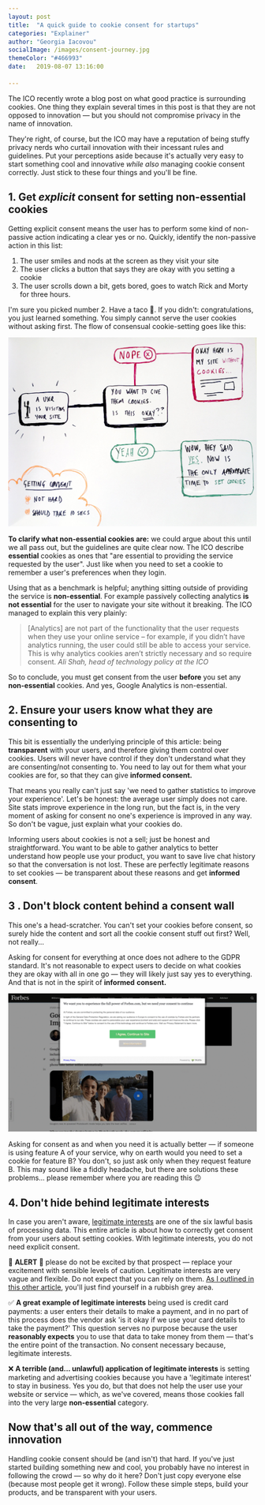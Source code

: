 ```yaml
---
layout: post
title:  "A quick guide to cookie consent for startups"
categories: "Explainer"
author: "Georgia Iacovou"
socialImage: /images/consent-journey.jpg
themeColor: "#466993"
date:   2019-08-07 13:16:00

---
```


The ICO recently wrote a blog post on what good practice is surrounding cookies. One thing they explain several times in this post is that they are not opposed to innovation — but you should not compromise privacy in the name of innovation. 

They're right, of course, but the ICO may have a reputation of being stuffy privacy nerds who curtail innovation with their incessant rules and guidelines. Put your perceptions aside because it's actually very easy to start something cool and innovative *while also* managing cookie consent correctly. Just stick to these four things and you'll be fine.

## 1. Get *explicit* consent for setting non-essential cookies

Getting explicit consent means the user has to perform some kind of non-passive action indicating a clear yes or no. Quickly, identify the non-passive action in this list:

1. The user smiles and nods at the screen as they visit your site
2. The user clicks a button that says they are okay with you setting a cookie
3. The user scrolls down a bit, gets bored, goes to watch Rick and Morty for three hours.

I'm sure you picked number 2. Have a taco 🌮. If you didn't: congratulations, you just learned something. You simply cannot serve the user cookies without asking first. The flow of consensual cookie-setting goes like this:

![](/images/consent-journey.jpg)

**To clarify what non-essential cookies are:** we could argue about this until we all pass out, but the guidelines are quite clear now. The ICO describe **essential** cookies as ones that "are essential to providing the service requested by the user". Just like when you need to set a cookie to remember a user's preferences when they login.

Using that as a benchmark is helpful; anything sitting outside of providing the service is **non-essential**. For example passively collecting analytics **is not essential** for the user to navigate your site without it breaking. The ICO managed to explain this very plainly:

> [Analytics] are not part of the functionality that the user requests when they use your online service – for example, if you didn’t have analytics running, the user could still be able to access your service. This is why analytics cookies aren’t strictly necessary and so require consent.
*Ali Shah, head of technology policy at the ICO*

So to conclude, you must get consent from the user **before** you set any **non-essential** cookies. And yes, Google Analytics is non-essential.

## 2. Ensure your users know what they are consenting to

This bit is essentially the underlying principle of this article: being **transparent** with your users, and therefore giving them control over cookies. Users will never have control if they don't understand what they are consenting/not consenting to. You need to lay out for them what your cookies are for, so that they can give **informed consent.**

That means you really can't just say 'we need to gather statistics to improve your experience'. Let's be honest: the average user simply does not care. Site stats improve experience in the long run, but the fact is, in the very moment of asking for consent no one's experience is improved in any way. So don't be vague, just explain what your cookies do.

Informing users about cookies is not a sell; just be honest and straightforward. You want to be able to gather analytics to better understand how people use your product, you want to save live chat history so that the conversation is not lost. These are perfectly legitimate reasons to set cookies — be transparent about these reasons and get **informed consent**.

## 3 . Don't block content behind a consent wall

This one's a head-scratcher. You can't set your cookies before consent, so surely hide the content and sort all the cookie consent stuff out first? Well, not really...

Asking for consent for everything at once does not adhere to the GDPR standard. It's not reasonable to expect users to decide on what cookies they are okay with all in one go — they will likely just say yes to everything. And that is not in the spirit of **informed** **consent.**

![](/images/banners.gif)

Asking for consent as and when you need it is actually better — if someone is using feature A  of your service, why on earth would you need to set a cookie for feature B? You don't, so just ask only when they request feature B. This may sound like a fiddly headache, but there are solutions these problems... please remember where you are reading this 😉

## 4. Don't hide behind legitimate interests

In case you aren't aware, [legitimate interests](https://ico.org.uk/for-organisations/guide-to-data-protection/guide-to-the-general-data-protection-regulation-gdpr/legitimate-interests/when-can-we-rely-on-legitimate-interests/) are one of the six lawful basis of processing data. This entire article is about how to correctly get consent from your users about setting cookies. With legitimate interests, you do not need explicit consent.

🚨 **ALERT** 🚨 please do not be excited by that prospect — replace your excitement with sensible levels of caution. Legitimate interests are very vague and flexible. Do not expect that you can rely on them. [As I outlined in this other article](https://blog.metomic.io/main/2019/08/02/legitimate-interests.html), you'll just find yourself in a rubbish grey area.

✅ **A great example of legitimate interests** being used is credit card payments: a user enters their details to make a payment, and in no part of this process does the vendor ask 'is it okay if we use your card details to take the payment?' This question serves no purpose because the user **reasonably expects** you to use that data to take money from them — that's the entire point of the transaction. No consent necessary because, legitimate interests.

❌ **A terrible (and... unlawful) application of legitimate interests** is setting marketing and advertising cookies because you have a 'legitimate interest' to stay in business. Yes you do, but that does not help the user use your website or service — which, as we've covered, means those cookies fall into the very large **non-essential** category.

## Now that's all out of the way, commence innovation

Handling cookie consent should be (and isn't) that hard. If you've just started building something new and cool, you probably have no interest in following the crowd — so why do it here? Don't just copy everyone else (because most people get it wrong). Follow these simple steps, build your products, and be transparent with your users.